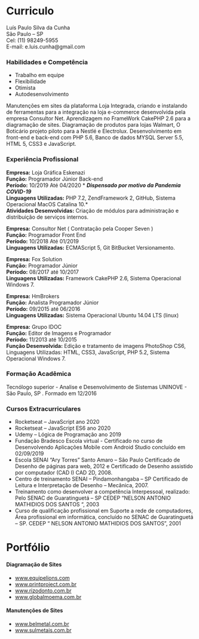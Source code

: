 # Curriculo

<p>
Luís Paulo Silva da Cunha<br>
São Paulo – SP<br>
Cel: (11) 98249-5955<br>
E-mail: e.luis.cunha@gmail.com<br>
</p>

### Habilidades e Competência
- Trabalho em equipe
- Flexibilidade
- Otimista
- Autodesenvolvimento

Manutenções em sites da plataforma Loja Integrada, criando e instalando de ferramentas para a integração na loja e-commerce desenvolvida pela empresa Consultor Net. Aprendizagem no FrameWork CakePHP 2.6 para a diagramação de sites. Diagramação de produtos para lojas Walmart, O Boticário projeto piloto para a Nestlé e Electrolux. Desenvolvimento em front-end e back-end com PHP 5.6, Banco de dados MYSQL Server 5.5, HTML 5, CSS3 e JavaScript.


### Experiência Profissional

**Empresa:** Loja Gráfica Eskenazi<br>
**Função:** Programador Júnior Back-end<br>
**Período:** 10/2019 Até 04/2020 * **_Dispensado por motivo da Pandemia COVID-19_**<br>
**Linguagens Utilizadas:** PHP 7.2, ZendFramework 2, GitHub, Sistema Operacional MacOS Catalina 10.*<br>
**Atividades Desenvolvidas:** Criação de módulos para administração e distribuição de serviços internos.


**Empresa:** Consultor Net ( Contratação pela Cooper Seven )<br>
**Função:** Programador Front End<br>
**Período:** 10/2018 Até 01/2019<br>
**Linguagens Utilizadas:** ECMAScript 5, Git BitBucket Versionamento.<br>


**Empresa:** Fox Solution<br>
**Função:** Programador Júnior<br>
**Período:** 08/2017 até 10/2017<br>
**Linguagens Utilizadas:** Framework CakePHP 2.6, Sistema Operacional Windows 7.<br>


**Empresa:** HmBrokers<br>
**Função:** Analista Programador Júnior<br>
**Período:** 09/2015 até 06/2016<br>
**Linguagens Utilizadas:** Sistema Operacional Ubuntu 14.04 LTS (linux)<br>


**Empresa:** Grupo IDOC<br>
**Função:** Editor de Imagens e Programador<br>
**Período:** 11/2013 até 10/2015<br>
**Função Desenvolvida:** Edição e tratamento de imagens PhotoShop CS6, Linguagens Utilizadas: HTML, CSS3, JavaScript, PHP 5.2, Sistema Operacional Windows 7.<br>

### Formação Acadêmica

Tecnólogo superior - Analise e Desenvolvimento de Sistemas
UNINOVE - São Paulo, SP . Formado em 12/2016 

 
### Cursos Extracurriculares

- Rocketseat – JavaScript ano 2020
- Rocketseat – JavaScript ES6 ano 2020
- Udemy – Lógica de Programação ano 2019
- Fundação Bradesco Escola virtual - Certificado no curso de Desenvolvendo Aplicações Mobile com Android Studio concluído em 02/09/2019
- Escola SENAI “Ary Torres” Santo Amaro – São Paulo
Certificado de Desenho de páginas para web, 2012 e Certificado de Desenho assistido por computador (CAD I) CAD 2D, 2008.
- Centro de treinamento SENAI – Pindamonhangaba – SP 
Certificado de Leitura e Interpretação de Desenho – Mecânica, 2007.
- Treinamento como desenvolver a competência Interpessoal, realizado:
Pelo SENAC de Guaratinguetá – SP CEDEP “NELSON ANTONIO MATHIDIOS
DOS SANTOS “, 2003
- Curso de qualificação profissional em Suporte a rede de computadores,
Área profissional em informática, concluído no SENAC de Guaratinguetá – SP.
CEDEP “ NELSON ANTONIO MATHIDIOS DOS SANTOS”, 2001




# Portfólio

#### Diagramação de Sites
* www.equipelions.com
* www.printproject.com.br
* www.rizodonto.com.br
* www.globalmoema.com.br

#### Manutenções de Sites
* www.belmetal.com.br
* www.sulmetais.com.br





